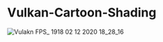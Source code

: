 # Vulkan-Cartoon-Shading

![Vulakn FPS_  1918 02 12 2020 18_28_16](https://user-images.githubusercontent.com/55063400/100910066-c0a65b80-34cd-11eb-950e-7e43760f42ec.png)
